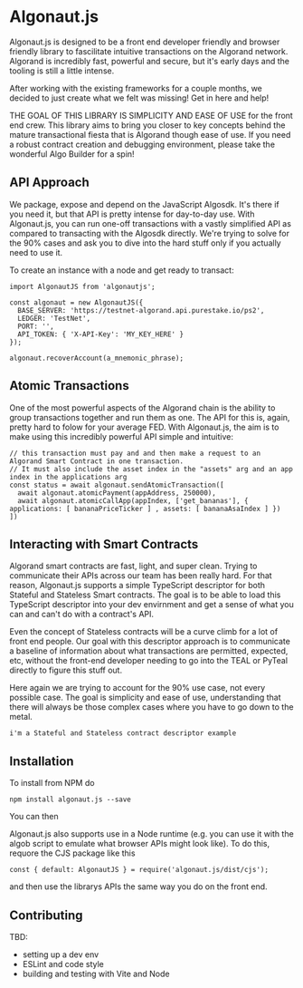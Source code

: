 # Algonaut.js

Algonaut.js is designed to be a front end developer friendly and browser friendly library to fascilitate intuitive transactions on the Algorand network.  Algorand is incredibly fast, powerful and secure, but it's early days and the tooling is still a little intense.

After working with the existing frameworks for a couple months, we decided to just create what we felt was missing!  Get in here and help!

THE GOAL OF THIS LIBRARY IS SIMPLICITY AND EASE OF USE for the front end crew.  This library aims to bring you closer to key concepts behind the mature transactional fiesta that is Algorand though ease of use.  If you need a robust contract creation and debugging environment, please take the wonderful Algo Builder for a spin!

## API Approach

We package, expose and depend on the JavaScript Algosdk.  It's there if you need it, but that API is pretty intense for day-to-day use.  With Algonaut.js, you can run one-off transactions with a vastly simplified API as compared to transacting with the Algosdk directly.  We're trying to solve for the 90% cases and ask you to dive into the hard stuff only if you actually need to use it.

To create an instance with a node and get ready to transact:

```
import AlgonautJS from 'algonautjs';

const algonaut = new AlgonautJS({
  BASE_SERVER: 'https://testnet-algorand.api.purestake.io/ps2',
  LEDGER: 'TestNet',
  PORT: '',
  API_TOKEN: { 'X-API-Key': 'MY_KEY_HERE' }
});

algonaut.recoverAccount(a_mnemonic_phrase);

```

## Atomic Transactions

One of the most powerful aspects of the Algorand chain is the ability to group transactions together and run them as one.  The API for this is, again, pretty hard to folow for your average FED.  With Algonaut.js, the aim is to make using this incredibly powerful API simple and intuitive:

```
// this transaction must pay and and then make a request to an Algorand Smart Contract in one transaction.
// It must also include the asset index in the "assets" arg and an app index in the applications arg
const status = await algonaut.sendAtomicTransaction([
  await algonaut.atomicPayment(appAddress, 250000),
  await algonaut.atomicCallApp(appIndex, ['get_bananas'], { applications: [ bananaPriceTicker ] , assets: [ bananaAsaIndex ] })
])

```

## Interacting with Smart Contracts

Algorand smart contracts are fast, light, and super clean.  Trying to communicate their APIs across our team has been really hard.  For that reason, Algonaut.js supports a simple TypeScript descriptor for both Stateful and Stateless Smart contracts.  The goal is to be able to load this TypeScript descriptor into your dev envirnment and get a sense of what you can and can't do with a contract's API.

Even the concept of Stateless contracts will be a curve climb for a lot of front end people.  Our goal with this descriptor approach is to communicate a baseline of information about what transactions are permitted, expected, etc, without the front-end developer needing to go into the TEAL or PyTeal directly to figure this stuff out.

Here again we are trying to account for the 90% use case, not every possible case.  The goal is simplicity and ease of use, understanding that there will always be those complex cases where you have to go down to the metal.

``` i'm a Stateful and Stateless contract descriptor example ```

## Installation

To install from NPM do

```npm install algonaut.js --save```

You can then

Algonaut.js also supports use in a Node runtime (e.g. you can use it with the algob script to emulate what browser APIs might look like).  To do this, requore the CJS package like this

```const { default: AlgonautJS } = require('algonaut.js/dist/cjs');```

and then use the librarys APIs the same way you do on the front end.




## Contributing

TBD:

- setting up a dev env
- ESLint and code style
- building and testing with Vite and Node